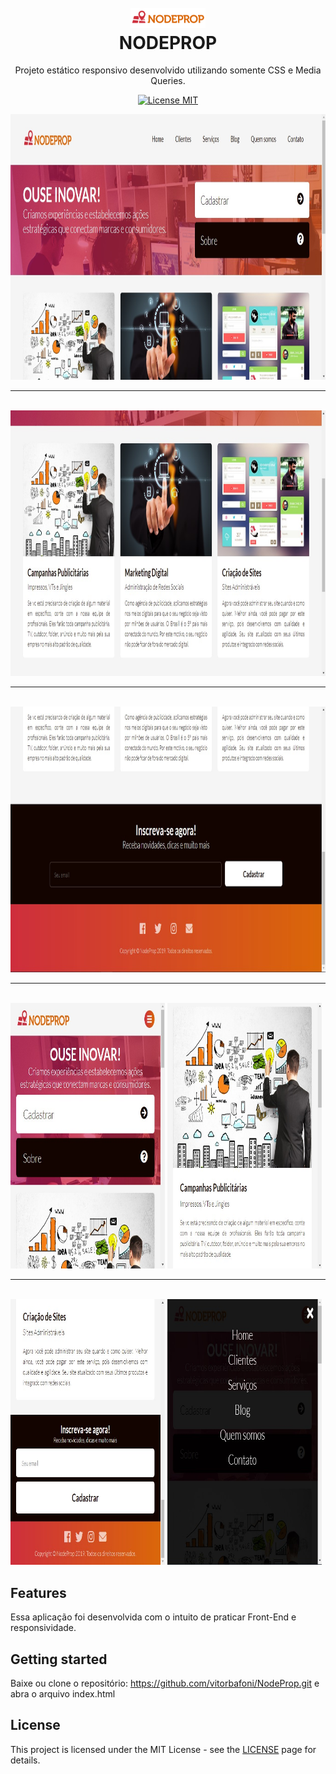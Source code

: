 <h1 align="center">
<br>
  <img src="img/logo.png" alt="NODEPROP" width="120">
<br>
NODEPROP
</h1>

<p align="center">Projeto estático responsivo desenvolvido utilizando somente CSS e Media Queries.</p>

<p align="center">
  <a href="https://opensource.org/licenses/MIT">
    <img src="https://img.shields.io/badge/License-MIT-blue.svg" alt="License MIT">
  </a>
</p>

<div>
  <img src="Prints/01.jpg" alt="demo" height="425" width="100%">
  <br>
  <hr>
  <br>
  <img src="Prints/02.jpg" alt="demo" height="425" width="100%">
  <br>
  <hr>
  <br>
  <img src="Prints/03.jpg" alt="demo" height="425" width="100%">
  <br>
  <hr>
  <br>
  <img src="Prints/04.jpg" alt="demo" height="425" width="49%">
  <img src="Prints/05.jpg" alt="demo" height="425" width="49%">
  <br>
  <hr>
  <br>
  <img src="Prints/06.jpg" alt="demo" height="425" width="49%">
  <img src="Prints/07.jpg" alt="demo" height="425" width="49%"> 
</div>

## Features

Essa aplicação foi desenvolvida com o intuito de praticar Front-End e responsividade.


## Getting started

Baixe ou clone o repositório: https://github.com/vitorbafoni/NodeProp.git e abra o arquivo index.html


## License

This project is licensed under the MIT License - see the [LICENSE](https://opensource.org/licenses/MIT) page for details.
